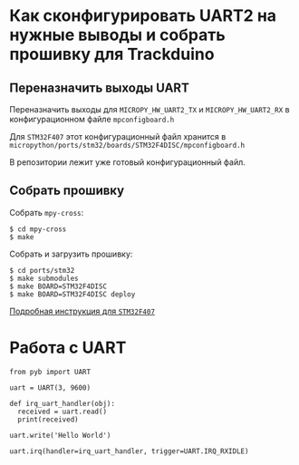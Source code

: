# Как сконфигурировать UART2 на нужные выводы и собрать прошивку для Trackduino


## Переназначить выходы UART

Переназначить выходы для `MICROPY_HW_UART2_TX` и `MICROPY_HW_UART2_RX` в конфигурационном файле `mpconfigboard.h` 

Для `STM32F407` этот конфигурационный файл хранится в `micropython/ports/stm32/boards/STM32F4DISC/mpconfigboard.h`

В репозитории лежит уже готовый конфигурационный файл.


## Собрать прошивку

Собрать `mpy-cross`:

```
$ cd mpy-cross
$ make
```

Собрать и загрузить прошивку:

```
$ cd ports/stm32
$ make submodules
$ make BOARD=STM32F4DISC
$ make BOARD=STM32F4DISC deploy
```

[Подробная инструкция для `STM32F407`](https://github.com/micropython/micropython/wiki/Board-STM32F407-Discovery)


# Работа с UART

```pyhon
from pyb import UART

uart = UART(3, 9600)

def irq_uart_handler(obj):
  received = uart.read()
  print(received)

uart.write('Hello World')

uart.irq(handler=irq_uart_handler, trigger=UART.IRQ_RXIDLE)
```
